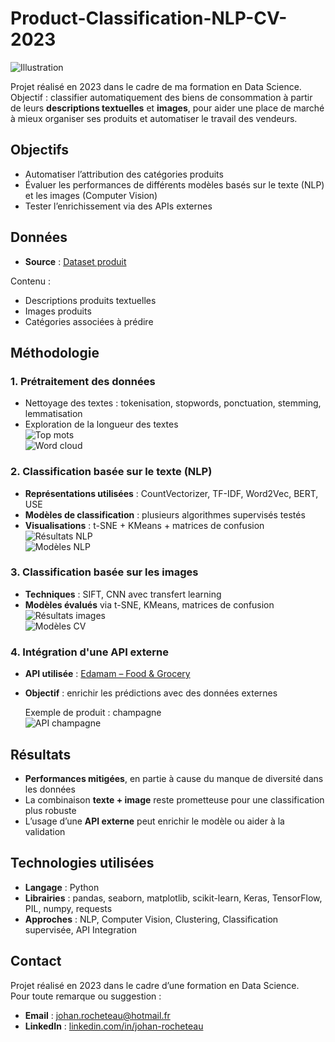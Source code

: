 # Product-Classification-NLP-CV-2023

![Illustration](PhotosReadme/LogoP5.png)

Projet réalisé en 2023 dans le cadre de ma formation en Data Science.  
Objectif : classifier automatiquement des biens de consommation à partir de leurs **descriptions textuelles** et **images**, pour aider une place de marché à mieux organiser ses produits et automatiser le travail des vendeurs.

## Objectifs

- Automatiser l’attribution des catégories produits
- Évaluer les performances de différents modèles basés sur le texte (NLP) et les images (Computer Vision)
- Tester l’enrichissement via des APIs externes

## Données

- **Source** : [Dataset produit](https://s3-eu-west-1.amazonaws.com/static.oc-static.com/prod/courses/files/Parcours_data_scientist/Projet+-+Textimage+DAS+V2/Dataset+projet+pre%CC%81traitement+textes+images.zip)

Contenu :
- Descriptions produits textuelles
- Images produits
- Catégories associées à prédire

## Méthodologie

### 1. Prétraitement des données

- Nettoyage des textes : tokenisation, stopwords, ponctuation, stemming, lemmatisation
- Exploration de la longueur des textes  
  ![Top mots](PhotosReadme/TopFlopWords.png)  
  ![Word cloud](PhotosReadme/nuages.png)

### 2. Classification basée sur le texte (NLP)

- **Représentations utilisées** : CountVectorizer, TF-IDF, Word2Vec, BERT, USE
- **Modèles de classification** : plusieurs algorithmes supervisés testés
- **Visualisations** : t-SNE + KMeans + matrices de confusion  
  ![Résultats NLP](PhotosReadme/GraphiquesNLP.png)  
  ![Modèles NLP](PhotosReadme/MLNLP.png)

### 3. Classification basée sur les images

- **Techniques** : SIFT, CNN avec transfert learning
- **Modèles évalués** via t-SNE, KMeans, matrices de confusion  
  ![Résultats images](PhotosReadme/GraphiquesImages.png)  
  ![Modèles CV](PhotosReadme/MLImages.png)

### 4. Intégration d'une API externe

- **API utilisée** : [Edamam – Food & Grocery](https://rapidapi.com/edamam/api/edamam-food-and-grocery-database)
- **Objectif** : enrichir les prédictions avec des données externes

  Exemple de produit : champagne  
  ![API champagne](PhotosReadme/APIChampagne.png)

## Résultats

- **Performances mitigées**, en partie à cause du manque de diversité dans les données
- La combinaison **texte + image** reste prometteuse pour une classification plus robuste
- L’usage d’une **API externe** peut enrichir le modèle ou aider à la validation

## Technologies utilisées

- **Langage** : Python
- **Librairies** : pandas, seaborn, matplotlib, scikit-learn, Keras, TensorFlow, PIL, numpy, requests
- **Approches** : NLP, Computer Vision, Clustering, Classification supervisée, API Integration

## Contact

Projet réalisé en 2023 dans le cadre d’une formation en Data Science.  
Pour toute remarque ou suggestion :

- **Email** : [johan.rocheteau@hotmail.fr](mailto:johan.rocheteau@hotmail.fr)  
- **LinkedIn** : [linkedin.com/in/johan-rocheteau](https://www.linkedin.com/in/johan-rocheteau)

